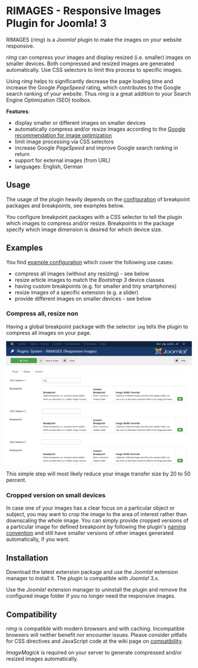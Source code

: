 # RIMAGES - Responsive Images Plugin for Joomla! 3

RIMAGES (*rimg*) is a *Joomla!* plugin to make the images on your website responsive.

*rimg* can compress your images and display resized (i.e. smaller) images on smaller devices.
Both compressed and resized images are generated automatically.
Use CSS selectors to limit this process to specific images.

Using *rimg* helps to significantly decrease the page loading time and increase the Google *PageSpeed* rating, which contributes to the Google search ranking of your website.
Thus *rimg* is a great addition to your Search Engine Optimization (SEO) toolbox.

**Features**:

* display smaller or different images on smaller devices
* automatically compress and/or resize images according to the [Google recommendation for image optimization](https://developers.google.com/speed/docs/insights/OptimizeImages)
* limit image processing via CSS selectors
* increase Google *PageSpeed* and improve Google search ranking in return
* support for external images (from URL)
* languages: English, German

## Usage

The usage of the plugin heavily depends on the [configuration](https://github.com/sebschlicht/plg_system_rimages/wiki/Configuration) of breakpoint packages and breakpoints, see examples below.

You configure breakpoint packages with a CSS selector to tell the plugin which images to compress and/or resize.
Breakpoints in the package specify which image dimension is desired for which device size.

## Examples

You find [example configuration](https://github.com/sebschlicht/plg_system_rimages/wiki/examples) which cover the following use cases:

* compress all images (without any resizing) - see below
* resize article images to match the *Bootstrap 3* device classes
* having custom breakpoints (e.g. for smaller and tiny smartphones)
* resize images of a specific extension (e.g. a slider)
* provide different images on smaller devices - see below

### Compress all, resize non

Having a global breakpoint package with the selector `img` tells the plugin to compress all images on your page.

![Global breakpoint package](https://github.com/sebschlicht/plg_system_rimages/blob/master/images/rimages_cfg-ex_global.png)

This simple step will most likely reduce your image transfer size by 20 to 50 percent.

### Cropped version on small devices

In case one of your images has a clear focus on a particular object or subject, you may want to crop the image to the area of interest rather than downscaling the whole image.
You can simply provide cropped versions of a particular image for defined breakpoint by following the plugin's [naming convention](https://github.com/sebschlicht/plg_system_rimages/wiki/naming-convention) and still have smaller versions of other images generated automatically, if you want.

## Installation

Download the latest extension package and use the *Joomla!* extension manager to install it.
The plugin is compatible with *Joomla!* 3.x.

Use the *Joomla!* extension manager to uninstall the plugin and remove the configured image folder if you no longer need the responsive images.

## Compatibility

*rimg* is compatible with modern browsers and with caching.
Incompatible browsers will neither benefit nor encounter issues.
Please consider pitfalls for CSS directives and JavaScript code at the wiki page on [compatibility](https://github.com/sebschlicht/plg_system_rimages/wiki/Compatibility).

*ImageMagick* is required on your server to generate compressed and/or resized images automatically.
